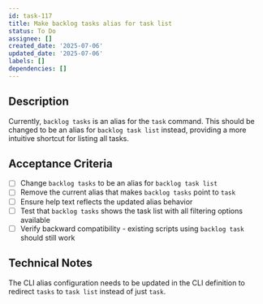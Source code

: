 ```yaml
---
id: task-117
title: Make backlog tasks alias for task list
status: To Do
assignee: []
created_date: '2025-07-06'
updated_date: '2025-07-06'
labels: []
dependencies: []
---
```


## Description

Currently, `backlog tasks` is an alias for the `task` command. This should be changed to be an alias for `backlog task list` instead, providing a more intuitive shortcut for listing all tasks.

## Acceptance Criteria

- [ ] Change `backlog tasks` to be an alias for `backlog task list`
- [ ] Remove the current alias that makes `backlog tasks` point to `task`
- [ ] Ensure help text reflects the updated alias behavior
- [ ] Test that `backlog tasks` shows the task list with all filtering options available
- [ ] Verify backward compatibility - existing scripts using `backlog task` should still work

## Technical Notes

The CLI alias configuration needs to be updated in the CLI definition to redirect `tasks` to `task list` instead of just `task`.